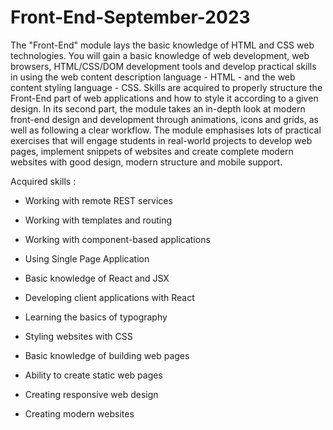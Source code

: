 # Front-End-September-2023

The "Front-End" module lays the basic knowledge of HTML and CSS web technologies. You will gain a basic knowledge of web development, web browsers, HTML/CSS/DOM development tools and develop practical skills in using the web content description language - HTML - and the web content styling language - CSS. Skills are acquired to properly structure the Front-End part of web applications and how to style it according to a given design. In its second part, the module takes an in-depth look at modern front-end design and development through animations, icons and grids, as well as following a clear workflow. The module emphasises lots of practical exercises that will engage students in real-world projects to develop web pages, implement snippets of websites and create complete modern websites with good design, modern structure and mobile support.

Acquired skills : 

  - Working with remote REST services

  - Working with templates and routing

  - Working with component-based applications

  - Using Single Page Application

  - Basic knowledge of React and JSX

  - Developing client applications with React

  - Learning the basics of typography

  - Styling websites with CSS

  - Basic knowledge of building web pages

  - Ability to create static web pages

  - Creating responsive web design

  - Creating modern websites











